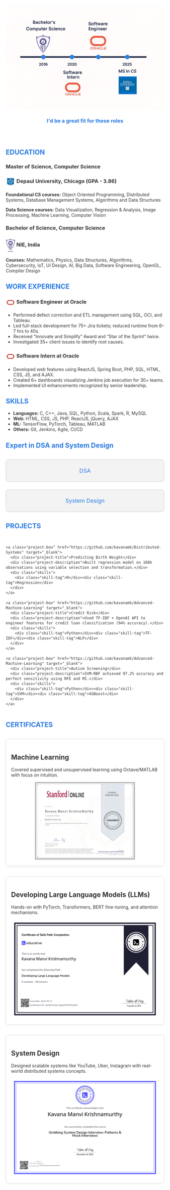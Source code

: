 <!DOCTYPE html>
<html lang="en">
<head>
  <meta charset="UTF-8" />
  <meta name="viewport" content="width=device-width, initial-scale=1.0" />
  <title>Kavana Manvi Krishnamurthy - Portfolio</title>
  <style>
    html {
      scroll-behavior: smooth;
      font-family: 'Helvetica Neue', sans-serif;
      margin: 0;
      padding: 0;
      background-color: #fff;
      color: #333;
    }

    h2, h3 {
      color: #2a7ae2;
    }

    img {
      max-width: 100%;
      height: auto;
    }

    .link-boxes {
      display: flex;
      justify-content: center;
      gap: 1.5rem;
      margin: 2rem auto;
      max-width: 600px;
      flex-wrap: wrap;
    }

    .link-box {
      flex: 1 1 45%;
      background-color: #f3f3f3;
      border: 1px solid #ccc;
      border-radius: 8px;
      padding: 1.5rem;
      text-align: center;
      font-size: 1.1rem;
      color: #2a7ae2;
      text-decoration: none;
      transition: transform 0.3s ease, box-shadow 0.3s ease;
    }

    .link-box:hover {
      transform: translateY(-4px);
      box-shadow: 0 6px 10px rgba(0, 0, 0, 0.08);
    }

    .project-grid {
      display: grid;
      grid-template-columns: 1fr;
      gap: 2rem;
      max-width: 900px;
      margin: 2rem auto;
    }

    .project-box {
      background-color: #f3f3f3;
      border: 1px solid #ccc;
      border-radius: 12px;
      padding: 1.5rem;
      color: #333;
      transition: transform 0.3s ease;
      text-decoration: none;
      display: block;
    }

    .project-box:hover {
      transform: translateY(-4px);
      box-shadow: 0 6px 10px rgba(0, 0, 0, 0.08);
    }

    .project-title {
      font-size: 1.2rem;
      font-weight: 600;
      color: #2a7ae2;
      margin-bottom: 0.5rem;
    }

    .project-description {
      font-size: 1rem;
      margin-bottom: 1rem;
    }

    .skills {
      display: flex;
      flex-wrap: wrap;
      gap: 0.5rem;
    }

    .skill-tag {
      background-color: #dce6f9;
      color: #2a7ae2;
      font-size: 0.85rem;
      padding: 0.3rem 0.6rem;
      border-radius: 999px;
      font-weight: 500;
    }

    .course-card {
      border: 1px solid #ddd;
      padding: 1rem;
      border-radius: 8px;
      max-width: 600px;
      margin: 2rem auto;
      box-shadow: 0 2px 8px rgba(0,0,0,0.05);
      transition: transform 0.2s ease;
    }

    @media (max-width: 768px) {
      .link-boxes {
        flex-direction: column;
        align-items: center;
      }

      .link-box {
        width: 80%;
      }

      .project-grid {
        grid-template-columns: 1fr;
        padding: 0 1rem;
      }

      h2, h3 {
        text-align: center;
      }
    }
  </style>
</head>
<body>

  <img src="images/LLM-13.jpg" style="display:block;margin:auto;" alt="Profile Banner" />

  <h3 style="text-align: center; color: #2a7ae2;">
    I'd be a great fit for these roles
  </h3>

  <h2 style="color: #2a7ae2; padding-top: 3rem;">EDUCATION</h2>

  <h3>Master of Science, Computer Science</h3>
  <h3><img src="images/depaul.jpg" width="30" style="vertical-align:middle;"/> Depaul University, Chicago (GPA - 3.86)</h3>

  <p><strong>Foundational CS courses:</strong> Object Oriented Programming, Distributed Systems, Database Management Systems, Algorithms and Data Structures</p>
  <p><strong>Data Science courses:</strong> Data Visualization, Regression & Analysis, Image Processing, Machine Learning, Computer Vision</p>

  <h3>Bachelor of Science, Computer Science</h3>
  <h3><img src="images/nieit.jpg" width="30" style="vertical-align:middle;"/> NIE, India</h3>

  <p><strong>Courses:</strong> Mathematics, Physics, Data Structures, Algorithms, Cybersecurity, IoT, UI Design, AI, Big Data, Software Engineering, OpenGL, Compiler Design</p>

  <h2 style="color: #2a7ae2;">WORK EXPERIENCE</h2>

  <h3><img src="images/oracle.jpg" width="30" style="vertical-align:middle;"/> Software Engineer at Oracle</h3>
  <ul>
    <li>Performed defect correction and ETL management using SQL, OCI, and Tableau.</li>
    <li>Led full-stack development for 75+ Jira tickets; reduced runtime from 6–7 hrs to 40s.</li>
    <li>Received “Innovate and Simplify” Award and “Star of the Sprint” twice.</li>
    <li>Investigated 35+ client issues to identify root causes.</li>
  </ul>

  <h3><img src="images/oracle.jpg" width="30" style="vertical-align:middle;"/> Software Intern at Oracle</h3>
  <ul>
    <li>Developed web features using ReactJS, Spring Boot, PHP, SQL, HTML, CSS, JS, and AJAX.</li>
    <li>Created 6+ dashboards visualizing Jenkins job execution for 30+ teams.</li>
    <li>Implemented UI enhancements recognized by senior leadership.</li>
  </ul>

  <h2 style="color: #2a7ae2;">SKILLS</h2>
  <ul>
    <li><strong>Languages:</strong> C, C++, Java, SQL, Python, Scala, Spark, R, MySQL</li>
    <li><strong>Web:</strong> HTML, CSS, JS, PHP, ReactJS, jQuery, AJAX</li>
    <li><strong>ML:</strong> TensorFlow, PyTorch, Tableau, MATLAB</li>
    <li><strong>Others:</strong> Git, Jenkins, Agile, CI/CD</li>
  </ul>

  <h2 style="color: #2a7ae2;">Expert in DSA and System Design</h2>
  <div class="link-boxes">
    <a class="link-box" href="https://github.com/kavanamk/Educative-DSA" target="_blank">DSA</a>
    <a class="link-box" href="https://github.com/kavanamk/Educative-System-Design" target="_blank">System Design</a>
  </div>

  <h2 style="color: #2a7ae2;">PROJECTS</h2>
  <div class="project-grid">

    <a class="project-box" href="https://github.com/kavanamk/Distributed-Systems" target="_blank">
      <div class="project-title">Predicting Birth Weight</div>
      <div class="project-description">Built regression model on 108k observations using variable selection and transformation.</div>
      <div class="skills">
        <div class="skill-tag">R</div><div class="skill-tag">Regression</div>
      </div>
    </a>

    <a class="project-box" href="https://github.com/kavanamk/Advanced-Machine-Learning" target="_blank">
      <div class="project-title">Credit Risk</div>
      <div class="project-description">Used TF-IDF + OpenAI API to engineer features for credit loan classification (94% accuracy).</div>
      <div class="skills">
        <div class="skill-tag">Python</div><div class="skill-tag">TF-IDF</div><div class="skill-tag">NLP</div>
      </div>
    </a>

    <a class="project-box" href="https://github.com/kavanamk/Advanced-Machine-Learning" target="_blank">
      <div class="project-title">Autism Screening</div>
      <div class="project-description">SVM-RBF achieved 97.2% accuracy and perfect sensitivity using RFE and MI.</div>
      <div class="skills">
        <div class="skill-tag">Python</div><div class="skill-tag">SVM</div><div class="skill-tag">XGBoost</div>
      </div>
    </a>
  </div>

  <h2 style="color: #2a7ae2;">CERTIFICATES</h2>

  <div class="course-card">
    <h2>Machine Learning</h2>
    <p>Covered supervised and unsupervised learning using Octave/MATLAB with focus on intuition.</p>
    <img src="images/ml.jpg" alt="Machine Learning Certificate" />
  </div>

  <div class="course-card">
    <h2>Developing Large Language Models (LLMs)</h2>
    <p>Hands-on with PyTorch, Transformers, BERT fine-tuning, and attention mechanisms.</p>
    <img src="images/Educative_DevelopingLLM.jpg" alt="LLM Certificate" />
  </div>

  <div class="course-card">
    <h2>System Design</h2>
    <p>Designed scalable systems like YouTube, Uber, Instagram with real-world distributed systems concepts.</p>
    <img src="images/Educative_SysytemDesign.jpg" alt="System Design Certificate" />
  </div>

</body>
</html>
